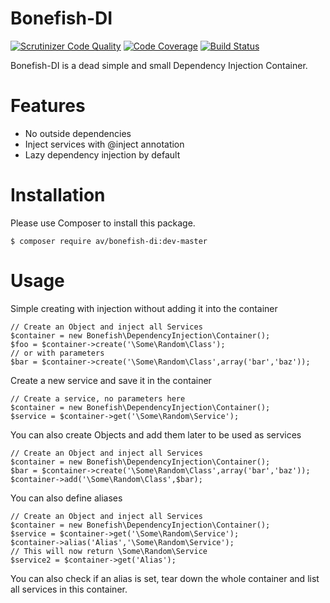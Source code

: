 Bonefish-DI
===========
[![Scrutinizer Code Quality](https://scrutinizer-ci.com/g/AValnar/Bonefish-DI/badges/quality-score.png?b=master)](https://scrutinizer-ci.com/g/AValnar/Bonefish-DI/?branch=master)  [![Code Coverage](https://scrutinizer-ci.com/g/AValnar/Bonefish-DI/badges/coverage.png?b=master)](https://scrutinizer-ci.com/g/AValnar/Bonefish-DI/?branch=master)  [![Build Status](https://scrutinizer-ci.com/g/AValnar/Bonefish-DI/badges/build.png?b=master)](https://scrutinizer-ci.com/g/AValnar/Bonefish-DI/build-status/master)

Bonefish-DI is a dead simple and small Dependency Injection Container.

Features
========
- No outside dependencies
- Inject services with @inject annotation
- Lazy dependency injection by default

Installation
===========
Please use Composer to install this package.
```shell
$ composer require av/bonefish-di:dev-master
```

Usage
=====
Simple creating with injection without adding it into the container
```shell
// Create an Object and inject all Services
$container = new Bonefish\DependencyInjection\Container();
$foo = $container->create('\Some\Random\Class');
// or with parameters
$bar = $container->create('\Some\Random\Class',array('bar','baz'));
```

Create a new service and save it in the container
```shell
// Create a service, no parameters here
$container = new Bonefish\DependencyInjection\Container();
$service = $container->get('\Some\Random\Service');
```

You can also create Objects and add them later to be used as services
```shell
// Create an Object and inject all Services
$container = new Bonefish\DependencyInjection\Container();
$bar = $container->create('\Some\Random\Class',array('bar','baz'));
$container->add('\Some\Random\Class',$bar);
```

You can also define aliases
```shell
// Create an Object and inject all Services
$container = new Bonefish\DependencyInjection\Container();
$service = $container->get('\Some\Random\Service');
$container->alias('Alias','\Some\Random\Service');
// This will now return \Some\Random\Service
$service2 = $container->get('Alias');
```

You can also check if an alias is set, tear down the whole container and list all services in this container.

